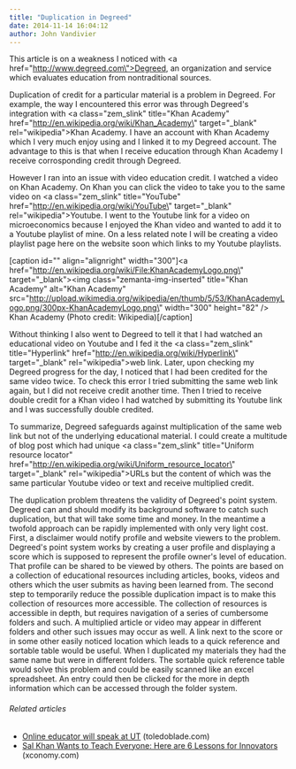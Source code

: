 ```yaml
---
title: "Duplication in Degreed"
date: 2014-11-14 16:04:12
author: John Vandivier
---
```




This article is on a weakness I noticed with <a href=\"http://www.degreed.com\">Degreed</a>, an organization and service which evaluates education from nontraditional sources.

Duplication of credit for a particular material is a problem in Degreed. For example, the way I encountered this error was through Degreed's integration with <a class=\"zem_slink\" title=\"Khan Academy\" href=\"http://en.wikipedia.org/wiki/Khan_Academy\" target=\"_blank\" rel=\"wikipedia\">Khan Academy</a>. I have an account with Khan Academy which I very much enjoy using and I linked it to my Degreed account. The advantage to this is that when I receive education through Khan Academy I receive corrosponding credit through Degreed.

However I ran into an issue with video education credit. I watched a video on Khan Academy. On Khan you can click the video to take you to the same video on <a class=\"zem_slink\" title=\"YouTube\" href=\"http://en.wikipedia.org/wiki/YouTube\" target=\"_blank\" rel=\"wikipedia\">Youtube</a>. I went to the Youtube link for a video on microeconomics because I enjoyed the Khan video and wanted to add it to a Youtube playlist of mine. On a less related note I will be creating a video playlist page here on the website soon which links to my Youtube playlists.

[caption id=\"\" align=\"alignright\" width=\"300\"]<a href=\"http://en.wikipedia.org/wiki/File:KhanAcademyLogo.png\" target=\"_blank\"><img class=\"zemanta-img-inserted\" title=\"Khan Academy\" alt=\"Khan Academy\" src=\"http://upload.wikimedia.org/wikipedia/en/thumb/5/53/KhanAcademyLogo.png/300px-KhanAcademyLogo.png\" width=\"300\" height=\"82\" /></a> Khan Academy (Photo credit: Wikipedia)[/caption]

Without thinking I also went to Degreed to tell it that I had watched an educational video on Youtube and I fed it the <a class=\"zem_slink\" title=\"Hyperlink\" href=\"http://en.wikipedia.org/wiki/Hyperlink\" target=\"_blank\" rel=\"wikipedia\">web link</a>. Later, upon checking my Degreed progress for the day, I noticed that I had been credited for the same video twice. To check this error I tried submitting the same web link again, but I did not receive credit another time. Then I tried to receive double credit for a Khan video I had watched by submitting its Youtube link and I was successfully double credited.

To summarize, Degreed safeguards against multiplication of the same web link but not of the underlying educational material. I could create a multitude of blog post which had unique <a class=\"zem_slink\" title=\"Uniform resource locator\" href=\"http://en.wikipedia.org/wiki/Uniform_resource_locator\" target=\"_blank\" rel=\"wikipedia\">URLs</a> but the content of which was the same particular Youtube video or text and receive multiplied credit.

The duplication problem threatens the validity of Degreed's point system. Degreed can and should modify its background software to catch such duplication, but that will take some time and money. In the meantime a twofold approach can be rapidly implemented with only very light cost. First, a disclaimer would notify profile and website viewers to the problem. Degreed's point system works by creating a user profile and displaying a score which is supposed to represent the profile owner's level of education. That profile can be shared to be viewed by others. The points are based on a collection of educational resources including articles, books, videos and others which the user submits as having been learned from. The second step to temporarily reduce the possible duplication impact is to make this collection of resources more accessible. The collection of resources is accessible in depth, but requires navigation of a series of cumbersome folders and such. A multiplied article or video may appear in different folders and other such issues may occur as well. A link next to the score or in some other easily noticed location which leads to a quick reference and sortable table would be useful. When I duplicated my materials they had the same name but were in different folders. The sortable quick reference table would solve this problem and could be easily scanned like an excel spreadsheet. An entry could then be clicked for the more in depth information which can be accessed through the folder system.
<h6 class=\"zemanta-related-title\" style=\"font-size:1em;\">Related articles</h6>
<ul class=\"zemanta-article-ul\">
	<li class=\"zemanta-article-ul-li\"><a href=\"http://www.toledoblade.com/Education/2013/09/09/Online-educator-will-speak-University-of-Toledo.html\" target=\"_blank\">Online educator will speak at UT</a> (toledoblade.com)</li>
	<li class=\"zemanta-article-ul-li\"><a href=\"http://www.xconomy.com/boulder-denver/2013/08/28/sal-khan-wants-to-teach-everyone-here-are-6-lessons-for-innovators/\" target=\"_blank\">Sal Khan Wants to Teach Everyone: Here are 6 Lessons for Innovators</a> (xconomy.com)</li>
</ul>